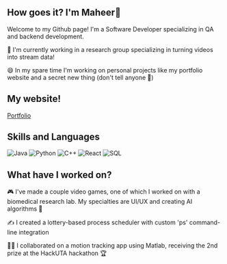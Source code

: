 ## How goes it? I'm Maheer👋
Welcome to my Github page! I'm a Software Developer specializing in QA and backend development. 

🧐 I'm currently working in a research group specializing in turning videos into stream data! 

😄 In my spare time I'm working on personal projects like my portfolio website and a secret new thing (don't tell anyone 🤫)

## My website!
[Portfolio](https://maheer-portfolio.vercel.app/)
## Skills and Languages
![Java](https://img.shields.io/badge/Java-007396?style=flat-square&logo=java&logoColor=white)
![Python](https://img.shields.io/badge/Python-3776AB?style=flat-square&logo=python&logoColor=white)
![C++]((https://img.shields.io/badge/-c++-black?logo=c%2B%2B&style=social))
![React](https://img.shields.io/badge/React-20232A?style=flat-square&logo=react&logoColor=61DAFB)
![SQL](https://img.shields.io/badge/SQL-025E8C?style=flat-square&logo=database&logoColor=white)

## What have I worked on? 
🎮 I've made a couple video games, one of which I worked on with a biomedical research lab. 
    My specialties are UI/UX and creating AI algorithms 🤖

✍️ I created a lottery-based process scheduler with custom 'ps' command-line integration

🧑‍💻 I collaborated on a motion tracking app using Matlab, receiving the 2nd prize at the HackUTA hackathon 🏆


<!--
**maheer14/maheer14** is a ✨ _special_ ✨ repository because its `README.md` (this file) appears on your GitHub profile.

Here are some ideas to get you started:

- 🔭 I’m currently working on ...
- 🌱 I’m currently learning ...
- 👯 I’m looking to collaborate on ...
- 🤔 I’m looking for help with ...
- 💬 Ask me about ...
- 📫 How to reach me: ...
- 😄 Pronouns: ...
- ⚡ Fun fact: ...
-->

